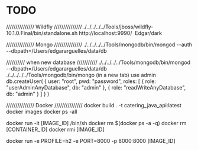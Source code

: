 # TODO

/////////////// Wildfly ///////////////
./../../../../Tools/jboss/wildfly-10.1.0.Final/bin/standalone.sh
http://localhost:9990/
 Edgar/dark

/////////////// Mongo ///////////////
./../../../../Tools/mongodb/bin/mongod --auth --dbpath=/Users/edgararguelles/data/db

////////// when new database ///////////
./../../../../Tools/mongodb/bin/mongod --dbpath=/Users/edgararguelles/data/db
./../../../../Tools/mongodb/bin/mongo (in a new tab)
use admin
db.createUser( { user: "root", pwd: "password", roles: [ { role: "userAdminAnyDatabase", db: "admin" }, { role: "readWriteAnyDatabase", db: "admin" } ] } )

/////////////// Docker ///////////////
docker build . -t catering_java_api:latest
docker images
docker ps -all

docker run -it [IMAGE_ID] /bin/sh
docker rm $(docker ps -a -q)
docker rm [CONTAINER_ID]
docker rmi [IMAGE_ID]

docker run -e PROFILE=h2 -e PORT=8000 -p 8000:8000 [IMAGE_ID]